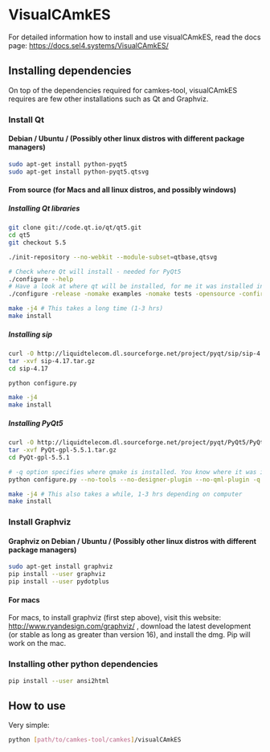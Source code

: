 <!--
     Copyright 2017, Data61, CSIRO (ABN 41 687 119 230)

     SPDX-License-Identifier: CC-BY-SA-4.0
-->

# VisualCAmkES

For detailed information how to install and use visualCAmkES, read the docs page: <https://docs.sel4.systems/VisualCAmkES/>

## Installing dependencies

On top of the dependencies required for camkes-tool, visualCAmkES requires are few other installations such as Qt and Graphviz.

### Install Qt

#### Debian / Ubuntu / (Possibly other linux distros with different package managers)

```sh
sudo apt-get install python-pyqt5
sudo apt-get install python-pyqt5.qtsvg
```

#### From source (for Macs and all linux distros, and possibly windows)

##### Installing Qt libraries

```sh
git clone git://code.qt.io/qt/qt5.git
cd qt5
git checkout 5.5

./init-repository --no-webkit --module-subset=qtbase,qtsvg

# Check where Qt will install - needed for PyQt5
./configure --help
# Have a look at where qt will be installed, for me it was installed in /usr/local/Qt-5.5.1
./configure -release -nomake examples -nomake tests -opensource -confirm-license  # add "-qt-xcb" for linux

make -j4 # This takes a long time (1-3 hrs)
make install
```

##### Installing sip

```sh
curl -O http://liquidtelecom.dl.sourceforge.net/project/pyqt/sip/sip-4.17/sip-4.17.tar.gz
tar -xvf sip-4.17.tar.gz
cd sip-4.17

python configure.py

make -j4
make install
```

##### Installing PyQt5

```sh
curl -O http://liquidtelecom.dl.sourceforge.net/project/pyqt/PyQt5/PyQt-5.5.1/PyQt-gpl-5.5.1.tar.gz
tar -xvf PyQt-gpl-5.5.1.tar.gz
cd PyQt-gpl-5.5.1

# -q option specifies where qmake is installed. You know where it was installed from "Downloading and Installing Qt" step.
python configure.py --no-tools --no-designer-plugin --no-qml-plugin -q /usr/local/Qt-5.5.1/bin/qmake -w --confirm-license

make -j4 # This also takes a while, 1-3 hrs depending on computer
make install
```

### Install Graphviz

#### Graphviz on Debian / Ubuntu / (Possibly other linux distros with different package managers)

```sh
sudo apt-get install graphviz
pip install --user graphviz
pip install --user pydotplus
```
#### For macs
For macs, to install graphviz (first step above), visit this website: http://www.ryandesign.com/graphviz/ , download the latest development (or stable as long as greater than version 16), and install the dmg. Pip will work on the mac.

### Installing other python dependencies

```sh
pip install --user ansi2html
```

## How to use

Very simple:

```sh
python [path/to/camkes-tool/camkes]/visualCAmkES
```
